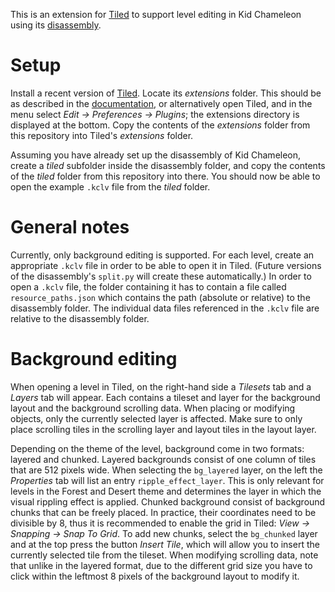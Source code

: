This is an extension for [Tiled](https://www.mapeditor.org/)
to support level editing in Kid Chameleon using its
[disassembly](https://github.com/sonicretro/kid-chameleon-disasm).

# Setup

Install a recent version of [Tiled](https://www.mapeditor.org/).
Locate its _extensions_ folder. This should be as described in the
[documentation](https://doc.mapeditor.org/en/latest/reference/scripting/#scripted-extensions),
or alternatively open Tiled, and in the menu select _Edit -> Preferences -> Plugins_;
the extensions directory is displayed at the bottom.
Copy the contents of the _extensions_ folder from this repository
into Tiled's _extensions_ folder.

Assuming you have already set up the disassembly of Kid Chameleon,
create a _tiled_ subfolder inside the disassembly folder, and copy
the contents of the _tiled_ folder from this repository into there.
You should now be able to open the example `.kclv` file from the
_tiled_ folder.

# General notes

Currently, only background editing is supported. For each level,
create an appropriate `.kclv` file in order to be able to open it
in Tiled. (Future versions of the disassembly's `split.py` will create
these automatically.) In order to open a `.kclv` file, the folder
containing it has to contain a file called `resource_paths.json` which
contains the path (absolute or relative) to the disassembly folder.
The individual data files referenced in the `.kclv` file are relative
to the disassembly folder.

# Background editing

When opening a level in Tiled, on the right-hand side a _Tilesets_ tab
and a _Layers_ tab will appear. Each contains a tileset and layer for
the background layout and the background scrolling data.
When placing or modifying objects, only the currently selected layer is
affected. Make sure to only place scrolling tiles in the scrolling layer
and layout tiles in the layout layer.

Depending on the theme of the level, background come in two formats:
layered and chunked. Layered backgrounds consist of one column of
tiles that are 512 pixels wide. When selecting the `bg_layered` layer,
on the left the _Properties_ tab will list an entry `ripple_effect_layer`.
This is only relevant for levels in the Forest and Desert theme and
determines the layer in which the visual rippling effect is applied.
Chunked background consist of background chunks that can be freely placed.
In practice, their coordinates need to be divisible by 8, thus it is
recommended to enable the grid in Tiled: _View -> Snapping -> Snap To Grid_.
To add new chunks, select the `bg_chunked` layer and at the top press
the button _Insert Tile_, which will allow you to insert the currently
selected tile from the tileset. When modifying scrolling data, note
that unlike in the layered format, due to the different grid size you
have to click within the leftmost 8 pixels of the background layout
to modify it.

